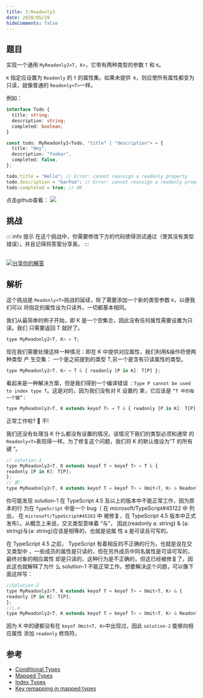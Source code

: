 ```yaml
---
title: 3:Readonly2
date: 2020/05/29
hideComments: false
---
```


## 题目

实现一个通用 `MyReadonly2<T, K>`，它带有两种类型的参数 `T` 和 `K`。

`K` 指定应设置为 `Readonly` 的 `T` 的属性集。如果未提供` K`，则应使所有属性都变为只读，就像普通的 `Readonly<T>`一样。

例如：

```typescript
interface Todo {
  title: string;
  description: string;
  completed: boolean;
}

const todo: MyReadonly2<Todo, "title" | "description"> = {
  title: "Hey",
  description: "foobar",
  completed: false,
};

todo.title = "Hello"; // Error: cannot reassign a readonly property
todo.description = "barFoo"; // Error: cannot reassign a readonly property
todo.completed = true; // OK
```

<p align='left'>
  点击github查看：

  <a href='https://github.com/W-HanYu/FE-Typescript/blob/master/vuepress/docs/challenge/2.3.Readonly2.md'>
    <img src='https://img.shields.io/badge/Github-1.8k+-143?logo=typescript&color=3178C6&logoColor=fff' />
  </a>
</p>

## 挑战

::: info 提示
在这个挑战中，你需要修改下方的代码使得测试通过（使其没有类型错误）。并且记得将答案分享奥。
:::

<CodeBox surl="https://stackblitz.com/edit/typescript-wgcecz?embed=1&file=2.3.Readonly2.ts&hideExplorer=1&hideNavigation=1&theme=dark&view=editor" />

<!--info-footer-start--><br> <a href="https://github.com/W-HanYu/FE-Typescript/issues/new?assignees=paiDaXing-web&labels=answer&template=2-3-%E5%AE%9E%E7%8E%B0Readonly2.md&title=2-3-%E5%AE%9E%E7%8E%B0Readonly2.md" target="_blank"><img src="https://6d78-mxm1923893223-ulteh-1302287111.tcb.qcloud.la/-%E5%88%86%E4%BA%AB%E4%BD%A0%E7%9A%84%E8%A7%A3%E7%AD%94-teal.svg?sign=8bb2a2a3bd2b1cc8f86bfd919d53197e&t=1668143704" alt="分享你的解答"/></a>  <!--info-footer-end-->

## 解析

这个挑战是 `Readonly<T>`挑战的延续，除了需要添加一个新的类型参数 `K`，以便我们可以 将指定的属性设为只读外，一切都基本相同。

我们从最简单的例子开始，即 K 是一个空集合，因此没有任何属性需要设置为只读。我们 只需要返回 T 就好了。

```javascript
type MyReadonly2<T, K> = T;
```

现在我们需要处理这样一种情况：即在 K 中提供对应属性，我们利用&操作符使两种类型 产 生交集： 一个是之前提到的类型 T,另一个是含有只读属性的类型。

```javascript
type MyReadonly2<T, K> = T & { readonly [P in K]: T[P] };
```

看起来是一种解决方案，但是我们得到一个编译错误 `：Type P cannot be used to index type T`。这是对的，因为我们没有对 K 设置约 束，它应该是 `“T 中的每一个键”` :

```javascript
type MyReadonly2<T, K extends keyof T> = T & { readonly [P in K]: T[P] };
```

正常工作啦? 🙅‍ 不!

我们还没有处理当 K 什么都没有设置的情况，该情况下我们的类型必须和通常 的 `Readonly<T>`表现得一样。为了修复这个问题，我们将 K 的默认值设为”T 的所有键 “。

```javascript
// solution-1
type MyReadonly2<T, K extends keyof T = keyof T> = T & {
readonly [P in K]: T[P];
};
// 即：
type MyReadonly2<T, K extends keyof T = keyof T> = Omit<T, K> & Readonly<T>;
```

你可能发现 solution-1 在 TypeScript 4.5 及以上的版本中不能正常工作，因为原本的行 为在 `TypeScript` 中是一个 bug（ 在 microsoft/TypeScript#45122 中 列出， 在 `microsoft/TypeScript#45263` 中 被修复，在 TypeScript 4.5 版本中正式发布）。从概念上来说，交叉类型意味着 “与”， 因此{readonly a: string} & {a: string}与{a: string}应该是相等的，也就是说属 性 a 是可读且可写的。

在 TypeScript 4.5 之前， TypeScript 有着相反的不正确的行为，也就是说在交叉类型中 ，一些成员的属性是只读的，但在另外成员中同名属性是可读可写的，最终对象的相应属性 却是只读的，这种行为是不正确的，但这已经被修复了。因此这也就解释了为什 么 solution-1 不能正常工作。想要解决这个问题，可以像下面这样写：

```javascript
//Solution-2
type MyReadonly2<T, K extends keyof T = keyof T> = Omit<T, K> & {
readonly [P in K]: T[P];
};
//i.e.
type MyReadonly2<T, K extends keyof T = keyof T> = Omit<T, K> & Readonly<T>;
```

因为 K 中的键都没有在 `keyof Omit<T, K>`中出现过，因此 `solution-2` 能够向相应属性 添加 `readonly` 修饰符。

## 参考

- [Conditional Types](https://www.typescriptlang.org/docs/handbook/2/conditional-types.html)
- [Mapped Types](https://www.typescriptlang.org/docs/handbook/2/mapped-types.html)
- [Index Types](https://www.typescriptlang.org/docs/handbook/2/indexed-access-types.html)
- [Key remapping in mapped types](https://www.typescriptlang.org/docs/handbook/release-notes/typescript-4-1.html#key-remapping-in-mapped-types)
